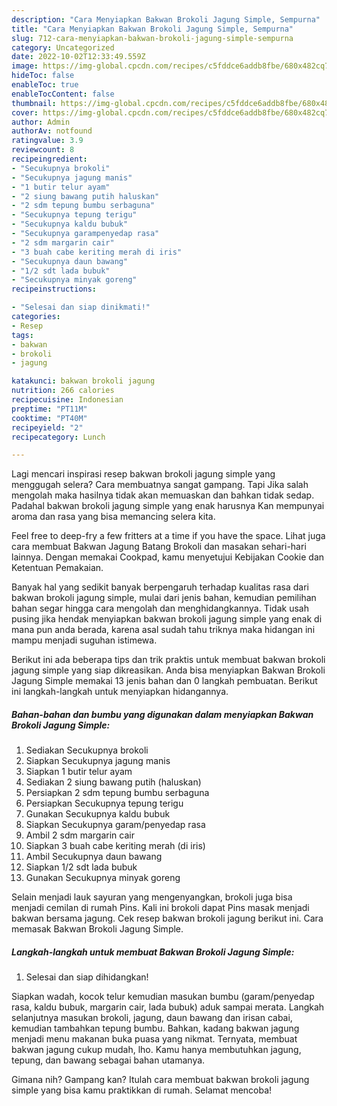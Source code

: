 ```yaml
---
description: "Cara Menyiapkan Bakwan Brokoli Jagung Simple, Sempurna"
title: "Cara Menyiapkan Bakwan Brokoli Jagung Simple, Sempurna"
slug: 712-cara-menyiapkan-bakwan-brokoli-jagung-simple-sempurna
category: Uncategorized
date: 2022-10-02T12:33:49.559Z
image: https://img-global.cpcdn.com/recipes/c5fddce6addb8fbe/680x482cq70/bakwan-brokoli-jagung-simple-foto-resep-utama.jpg
hideToc: false
enableToc: true
enableTocContent: false
thumbnail: https://img-global.cpcdn.com/recipes/c5fddce6addb8fbe/680x482cq70/bakwan-brokoli-jagung-simple-foto-resep-utama.jpg
cover: https://img-global.cpcdn.com/recipes/c5fddce6addb8fbe/680x482cq70/bakwan-brokoli-jagung-simple-foto-resep-utama.jpg
author: Admin
authorAv: notfound
ratingvalue: 3.9
reviewcount: 8
recipeingredient:
- "Secukupnya brokoli"
- "Secukupnya jagung manis"
- "1 butir telur ayam"
- "2 siung bawang putih haluskan"
- "2 sdm tepung bumbu serbaguna"
- "Secukupnya tepung terigu"
- "Secukupnya kaldu bubuk"
- "Secukupnya garampenyedap rasa"
- "2 sdm margarin cair"
- "3 buah cabe keriting merah di iris"
- "Secukupnya daun bawang"
- "1/2 sdt lada bubuk"
- "Secukupnya minyak goreng"
recipeinstructions:

- "Selesai dan siap dinikmati!"
categories:
- Resep
tags:
- bakwan
- brokoli
- jagung

katakunci: bakwan brokoli jagung 
nutrition: 266 calories
recipecuisine: Indonesian
preptime: "PT11M"
cooktime: "PT40M"
recipeyield: "2"
recipecategory: Lunch

---
```



Lagi mencari inspirasi resep bakwan brokoli jagung simple yang menggugah selera? Cara membuatnya sangat gampang. Tapi Jika salah mengolah maka hasilnya tidak akan memuaskan dan bahkan tidak sedap. Padahal bakwan brokoli jagung simple yang enak harusnya Kan mempunyai aroma dan rasa yang bisa memancing selera kita.


Feel free to deep-fry a few fritters at a time if you have the space. Lihat juga cara membuat Bakwan Jagung Batang Brokoli dan masakan sehari-hari lainnya. Dengan memakai Cookpad, kamu menyetujui Kebijakan Cookie dan Ketentuan Pemakaian.

Banyak hal yang sedikit banyak berpengaruh terhadap kualitas rasa dari bakwan brokoli jagung simple, mulai dari jenis bahan, kemudian pemilihan bahan segar hingga cara mengolah dan menghidangkannya. Tidak usah pusing jika hendak menyiapkan bakwan brokoli jagung simple yang enak di mana pun anda berada, karena asal sudah tahu triknya maka hidangan ini mampu menjadi suguhan istimewa.


Berikut ini ada beberapa tips dan trik praktis untuk membuat bakwan brokoli jagung simple yang siap dikreasikan. Anda bisa menyiapkan Bakwan Brokoli Jagung Simple memakai 13 jenis bahan dan 0 langkah pembuatan. Berikut ini langkah-langkah untuk menyiapkan hidangannya.

<!--inarticleads1-->

##### Bahan-bahan dan bumbu yang digunakan dalam menyiapkan Bakwan Brokoli Jagung Simple:

1. Sediakan Secukupnya brokoli
1. Siapkan Secukupnya jagung manis
1. Siapkan 1 butir telur ayam
1. Sediakan 2 siung bawang putih (haluskan)
1. Persiapkan 2 sdm tepung bumbu serbaguna
1. Persiapkan Secukupnya tepung terigu
1. Gunakan Secukupnya kaldu bubuk
1. Siapkan Secukupnya garam/penyedap rasa
1. Ambil 2 sdm margarin cair
1. Siapkan 3 buah cabe keriting merah (di iris)
1. Ambil Secukupnya daun bawang
1. Siapkan 1/2 sdt lada bubuk
1. Gunakan Secukupnya minyak goreng


Selain menjadi lauk sayuran yang mengenyangkan, brokoli juga bisa menjadi cemilan di rumah Pins. Kali ini brokoli dapat Pins masak menjadi bakwan bersama jagung. Cek resep bakwan brokoli jagung berikut ini. Cara memasak Bakwan Brokoli Jagung Simple. 

<!--inarticleads2-->

##### Langkah-langkah untuk membuat Bakwan Brokoli Jagung Simple:


1. Selesai dan siap dihidangkan!

Siapkan wadah, kocok telur kemudian masukan bumbu (garam/penyedap rasa, kaldu bubuk, margarin cair, lada bubuk) aduk sampai merata. Langkah selanjutnya masukan brokoli, jagung, daun bawang dan irisan cabai, kemudian tambahkan tepung bumbu. Bahkan, kadang bakwan jagung menjadi menu makanan buka puasa yang nikmat. Ternyata, membuat bakwan jagung cukup mudah, lho. Kamu hanya membutuhkan jagung, tepung, dan bawang sebagai bahan utamanya. 

Gimana nih? Gampang kan? Itulah cara membuat bakwan brokoli jagung simple yang bisa kamu praktikkan di rumah. Selamat mencoba!
